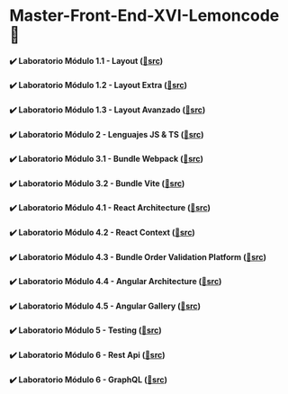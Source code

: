 # Master-Front-End-XVI-Lemoncode 🍋

#### ✔️ Laboratorio Módulo 1.1 - Layout ([📁src](/01.1%20-%20Lab%20-%20Layout/))

#### ✔️ Laboratorio Módulo 1.2 - Layout Extra ([📁src](/01.2%20-%20Lab%20-%20Layout%20-%20Extra/))

#### ✔️ Laboratorio Módulo 1.3 - Layout Avanzado ([📁src](/01.3%20-%20Lab%20-%20Layout%20-%20Avanzado/))

#### ✔️ Laboratorio Módulo 2 - Lenguajes JS & TS ([📁src](/02%20-%20Lab%20-%20Lenguajes/))

#### ✔️ Laboratorio Módulo 3.1 - Bundle Webpack ([📁src](https://github.com/oleojake/webpack-bundle))

#### ✔️ Laboratorio Módulo 3.2 - Bundle Vite ([📁src](https://github.com/oleojake/vite-bundle))

#### ✔️ Laboratorio Módulo 4.1 - React Architecture ([📁src](/04%20-%20Lab%20-%20React%20-%20Basic))

#### ✔️ Laboratorio Módulo 4.2 - React Context ([📁src](/04_Lab_React_Context))

#### ✔️ Laboratorio Módulo 4.3 - Bundle Order Validation Platform ([📁src](/04_Lab_React_Order_Detail_Challenge))

#### ✔️ Laboratorio Módulo 4.4 - Angular Architecture ([📁src](/04-lab-basic-pod-architecture-angular))

#### ✔️ Laboratorio Módulo 4.5 - Angular Gallery ([📁src](/04-lab-angular-gallery))

#### ✔️ Laboratorio Módulo 5 - Testing ([📁src](https://github.com/oleojake/05-testing-lab))

#### ✔️ Laboratorio Módulo 6 - Rest Api ([📁src](https://github.com/oleojake/06-rest-api))

#### ✔️ Laboratorio Módulo 6 - GraphQL ([📁src](https://github.com/oleojake/06-graphQL))
